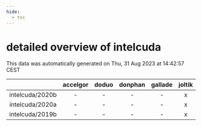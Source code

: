 ```yaml
---
hide:
  - toc
---
```


detailed overview of intelcuda
==============================


This data was automatically generated on Thu, 31 Aug 2023 at 14:42:57 CEST  

| |accelgor|doduo|donphan|gallade|joltik|skitty|swalot|victini|
| :---: | :---: | :---: | :---: | :---: | :---: | :---: | :---: | :---: |
|intelcuda/2020b|-|-|-|-|x|-|-|-|
|intelcuda/2020a|-|-|-|-|x|-|-|-|
|intelcuda/2019b|-|-|-|-|x|-|-|-|
